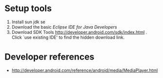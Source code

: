 Setup tools
===========
1. Install sun jdk se
1. Download the basic *Eclipse IDE for Java Developers*
1. Download SDK Tools http://developer.android.com/sdk/index.html . Click `use existing IDE' to find the hidden download link.

Developer references
==========
* http://developer.android.com/reference/android/media/MediaPlayer.html